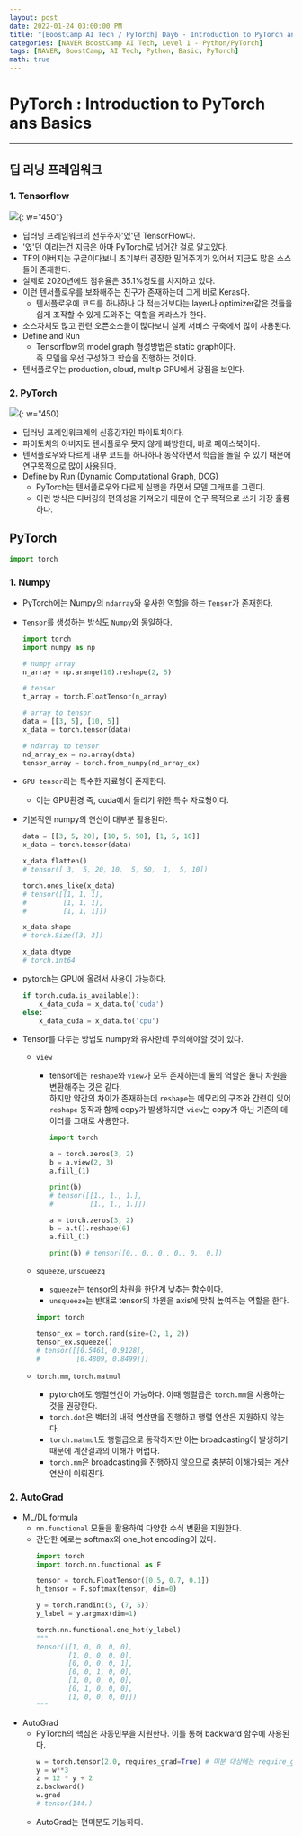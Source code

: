 ```yaml
---
layout: post
date: 2022-01-24 03:00:00 PM
title: "[BoostCamp AI Tech / PyTorch] Day6 - Introduction to PyTorch and Basics"
categories: [NAVER BoostCamp AI Tech, Level 1 - Python/PyTorch]
tags: [NAVER, BoostCamp, AI Tech, Python, Basic, PyTorch]
math: true
---
```

# PyTorch : Introduction to PyTorch ans Basics

---

## 딥 러닝 프레임워크

### 1. Tensorflow

![](/image/boostcamp/pytorch/tf_logo.png){: w="450"}

- 딥러닝 프레임워크의 선두주자'였'던 TensorFlow다.
- '였'던 이라는건 지금은 아마 PyTorch로 넘어간 걸로 알고있다.
- TF의 아버지는 구글이다보니 초기부터 굉장한 밀어주기가 있어서 지금도 많은 소스들이 존재한다.
- 실제로 2020년에도 점유율은 35.1%정도를 차지하고 있다.
- 이런 텐서플로우를 보좌해주는 친구가 존재하는데 그게 바로 Keras다.
    - 텐서플로우에 코드를 하나하나 다 적는거보다는 layer나 optimizer같은 것들을 쉽게 조작할 수 있게 도와주는 역할을 케라스가 한다.
- 소스자체도 많고 관련 오픈소스들이 많다보니 실제 서비스 구축에서 많이 사용된다.
- Define and Run
    - Tensorflow의 model graph 형성방법은 static graph이다.  
    즉 모델을 우선 구성하고 학습을 진행하는 것이다.
- 텐서플로우는 production, cloud, multip GPU에서 강점을 보인다.

### 2. PyTorch

![](/image/boostcamp/pytorch/pytorch.jpeg){: w="450}  

- 딥러닝 프레임워크계의 신흥강자인 파이토치이다.
- 파이토치의 아버지도 텐서플로우 못지 않게 빠방한데, 바로 페이스북이다.
- 텐서플로우와 다르게 내부 코드를 하나하나 동작하면서 학습을 돌릴 수 있기 때문에 연구목적으로 많이 사용된다.
- Define by Run (Dynamic Computational Graph, DCG)
    - PyTorch는 텐서플로우와 다르게 실행을 하면서 모델 그래프를 그린다.
    - 이런 방식은 디버깅의 편의성을 가져오기 때문에 연구 목적으로 쓰기 가장 훌륭하다.

## PyTorch

```python
import torch
```

### 1. Numpy

- PyTorch에는 Numpy의 `ndarray`와 유사한 역할을 하는 `Tensor`가 존재한다.
- `Tensor`를 생성하는 방식도 `Numpy`와 동일하다.
    ```python
    import torch
    import numpy as np

    # numpy array
    n_array = np.arange(10).reshape(2, 5)

    # tensor
    t_array = torch.FloatTensor(n_array)

    # array to tensor
    data = [[3, 5], [10, 5]]
    x_data = torch.tensor(data)

    # ndarray to tensor
    nd_array_ex = np.array(data)
    tensor_array = torch.from_numpy(nd_array_ex)
    ```
- `GPU tensor`라는 특수한 자료형이 존재한다.
    - 이는 GPU환경 즉, cuda에서 돌리기 위한 특수 자료형이다.
- 기본적인 numpy의 연산이 대부분 활용된다.
    ```python
    data = [[3, 5, 20], [10, 5, 50], [1, 5, 10]]
    x_data = torch.tensor(data)

    x_data.flatten()
    # tensor([ 3,  5, 20, 10,  5, 50,  1,  5, 10])

    torch.ones_like(x_data)
    # tensor([[1, 1, 1],
    #         [1, 1, 1],
    #         [1, 1, 1]])

    x_data.shape
    # torch.Size([3, 3])

    x_data.dtype
    # torch.int64
    ```
- pytorch는 GPU에 올려서 사용이 가능하다.
    ```python
    if torch.cuda.is_available():
        x_data_cuda = x_data.to('cuda')
    else:
        x_data_cuda = x_data.to('cpu')
    ```

- Tensor를 다루는 방법도 numpy와 유사한데 주의해야할 것이 있다.
    - `view`
        - tensor에는 `reshape`와 `view`가 모두 존재하는데 둘의 역할은 둘다 차원을 변환해주는 것은 같다.  
        하지만 약간의 차이가 존재하는데 `reshape`는 메모리의 구조와 간련이 있어 `reshape` 동작과 함께 copy가 발생하지만 `view`는 copy가 아닌 기존의 데이터를 그대로 사용한다.  
        
            ```python
            import torch

            a = torch.zeros(3, 2)
            b = a.view(2, 3)
            a.fill_(1)

            print(b)
            # tensor([[1., 1., 1.],
            #         [1., 1., 1.]])

            a = torch.zeros(3, 2)
            b = a.t().reshape(6)
            a.fill_(1)

            print(b) # tensor([0., 0., 0., 0., 0., 0.])
            ```  
    - `squeeze`, `unsqueezq`
        - `squeeze`는 tensor의 차원을 한단계 낮추는 함수이다.
        - `unsqueeze`는 반대로 tensor의 차원을 axis에 맞춰 높여주는 역할을 한다.
        
        ```python
        import torch

        tensor_ex = torch.rand(size=(2, 1, 2))
        tensor_ex.squeeze() 
        # tensor([[0.5461, 0.9128],
        #         [0.4809, 0.8499]])

        ```
    - `torch.mm`, `torch.matmul`
        - pytorch에도 행렬연산이 가능하다. 이때 행렬곱은 `torch.mm`을 사용하는 것을 권장한다.
        - `torch.dot`은 벡터의 내적 연산만을 진행하고 행렬 연산은 지원하지 않는다.
        - `torch.matmul`도 행렬곱으로 동작하지만 이는 broadcasting이 발생하기 때문에 계산결과의 이해가 어렵다.
        - `torch.mm`은 broadcasting을 진행하지 않으므로 충분히 이해가되는 계산 연산이 이뤄진다.

### 2. AutoGrad

- ML/DL formula
    - `nn.functional` 모듈을 활용하여 다양한 수식 변환을 지원한다.
    - 간단한 예로는 softmax와 one_hot encoding이 있다.
        ```python
        import torch
        import torch.nn.functional as F

        tensor = torch.FloatTensor([0.5, 0.7, 0.1])
        h_tensor = F.softmax(tensor, dim=0)

        y = torch.randint(5, (7, 5))
        y_label = y.argmax(dim=1)

        torch.nn.functional.one_hot(y_label)
        """
        tensor([[1, 0, 0, 0, 0],
                [1, 0, 0, 0, 0],
                [0, 0, 0, 0, 1],
                [0, 0, 1, 0, 0],
                [1, 0, 0, 0, 0],
                [0, 1, 0, 0, 0],
                [1, 0, 0, 0, 0]])
        """
        ```
- AutoGrad
    - PyTorch의 핵심은 자동민부을 지원한다. 이를 통해 backward 함수에 사용된다.
        ```python
        w = torch.tensor(2.0, requires_grad=True) # 미분 대상에는 require_grad=True 설정
        y = w**3
        z = 12 * y + 2
        z.backward()
        w.grad
        # tensor(144.)
        ```
    - AutoGrad는 편미분도 가능하다.